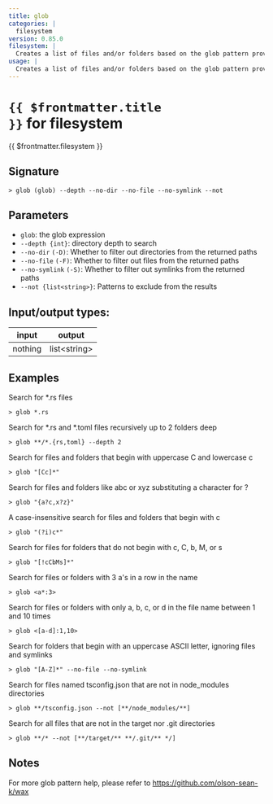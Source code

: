 ```yaml
---
title: glob
categories: |
  filesystem
version: 0.85.0
filesystem: |
  Creates a list of files and/or folders based on the glob pattern provided.
usage: |
  Creates a list of files and/or folders based on the glob pattern provided.
---
```

<!-- This file is automatically generated. Please edit the command in https://github.com/nushell/nushell instead. -->

# <code>{{ $frontmatter.title }}</code> for filesystem

<div class='command-title'>{{ $frontmatter.filesystem }}</div>

## Signature

```> glob (glob) --depth --no-dir --no-file --no-symlink --not```

## Parameters

 -  `glob`: the glob expression
 -  `--depth {int}`: directory depth to search
 -  `--no-dir` `(-D)`: Whether to filter out directories from the returned paths
 -  `--no-file` `(-F)`: Whether to filter out files from the returned paths
 -  `--no-symlink` `(-S)`: Whether to filter out symlinks from the returned paths
 -  `--not {list<string>}`: Patterns to exclude from the results


## Input/output types:

| input   | output       |
| ------- | ------------ |
| nothing | list\<string\> |

## Examples

Search for *.rs files
```nu
> glob *.rs

```

Search for *.rs and *.toml files recursively up to 2 folders deep
```nu
> glob **/*.{rs,toml} --depth 2

```

Search for files and folders that begin with uppercase C and lowercase c
```nu
> glob "[Cc]*"

```

Search for files and folders like abc or xyz substituting a character for ?
```nu
> glob "{a?c,x?z}"

```

A case-insensitive search for files and folders that begin with c
```nu
> glob "(?i)c*"

```

Search for files for folders that do not begin with c, C, b, M, or s
```nu
> glob "[!cCbMs]*"

```

Search for files or folders with 3 a's in a row in the name
```nu
> glob <a*:3>

```

Search for files or folders with only a, b, c, or d in the file name between 1 and 10 times
```nu
> glob <[a-d]:1,10>

```

Search for folders that begin with an uppercase ASCII letter, ignoring files and symlinks
```nu
> glob "[A-Z]*" --no-file --no-symlink

```

Search for files named tsconfig.json that are not in node_modules directories
```nu
> glob **/tsconfig.json --not [**/node_modules/**]

```

Search for all files that are not in the target nor .git directories
```nu
> glob **/* --not [**/target/** **/.git/** */]

```

## Notes
For more glob pattern help, please refer to https://github.com/olson-sean-k/wax
